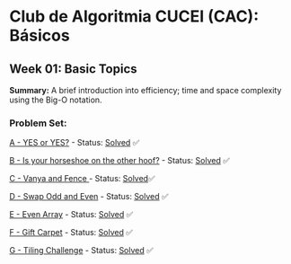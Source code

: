 # Club de Algoritmia CUCEI (CAC): Básicos

## Week 01: Basic Topics
**Summary:** A brief introduction into efficiency; time and space complexity using the Big-O notation.

### Problem Set:
[A - YES or YES?](https://codeforces.com/problemset/problem/1703/A) - Status: [Solved](/Codeforces/cf1703A_yes_or_yes.cpp) :white_check_mark:

[B - Is your horseshoe on the other hoof?](https://codeforces.com/problemset/problem/228/A) - Status: [Solved](/Codeforces/cf0228A_is_your_horseshoe_on_the_other_roof.cpp) :white_check_mark:

[C - Vanya and Fence ](https://codeforces.com/problemset/problem/677/A) - Status: [Solved](/Codeforces/cf0677A_vanya_and_fence.cpp):white_check_mark:

[D - Swap Odd and Even](https://atcoder.jp/contests/abc293/tasks/abc293_a?lang=en) - Status: [Solved](/AtCoder/abc293A_swapp_odd_and_even.cpp) :white_check_mark:

[E - Even Array](https://codeforces.com/problemset/problem/1367/B) - Status: [Solved](/Codeforces/cf1367B_even_array.cpp) :white_check_mark:

[F - Gift Carpet](https://codeforces.com/problemset/problem/1862/A) - Status: [Solved](/Codeforces/cf1862A_gift_carpet.cpp) :white_check_mark:

[G - Tiling Challenge](https://codeforces.com/problemset/problem/1150/B) - Status: [Solved](/Codeforces/cf1150B_tiling_challenge.cpp) :white_check_mark:
